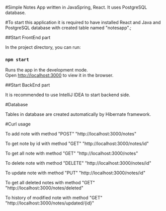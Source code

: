 #Simple  Notes App written in JavaSpring, React. It uses PostgreSQL database.

#To start this application it is required to have installed React and Java and PostgreSQL database with created table named "notesapp".;

##Start FrontEnd part

In the project directory, you can run:
### `npm start`

Runs the app in the development mode.\
Open [http://localhost:3000](http://localhost:3000) to view it in the browser.


##Start BackEnd part

It is recommended to use IntelliJ IDEA to start backend side.


#Database

Tables in database are created automatically by Hibernate framework.

#Curl usage

To add note with method "POST"
"http://localhost:3000/notes" 

To get note by id with method "GET"
"http://localhost:3000/notes/id"

To get all note with method "GET"
"http://localhost:3000/notes" 

To delete note with method "DELETE"
"http://localhost:3000/notes/id"

To update note with method "PUT"
"http://localhost:3000/notes/id"

To get all deleted notes with method "GET"
"http://localhost:3000/notes/deleted"

To history of modified note with method "GET"
"http://localhost:3000/notes/updated/{id}"
 